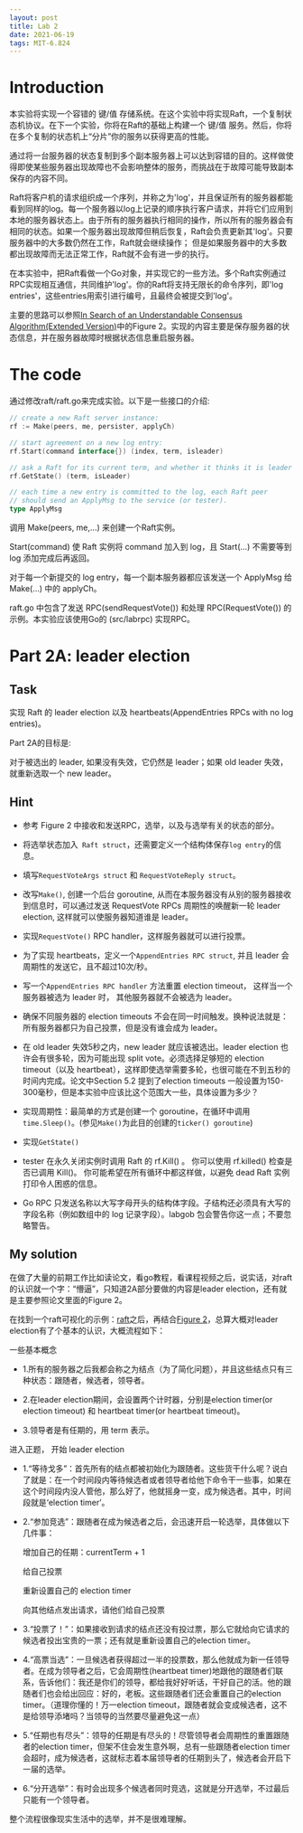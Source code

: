 ```yaml
---
layout: post
title: Lab 2 
date: 2021-06-19
tags: MIT-6.824 
---
```

# Introduction
本实验将实现一个容错的 键/值 存储系统。在这个实验中将实现Raft，一个复制状态机协议。在下一个实验，你将在Raft的基础上构建一个 键/值 服务。然后，你将在多个复制的状态机上“分片”你的服务以获得更高的性能。

通过将一台服务器的状态复制到多个副本服务器上可以达到容错的目的。这样做使得即使某些服务器出现故障也不会影响整体的服务，而挑战在于故障可能导致副本保存的内容不同。

Raft将客户机的请求组织成一个序列，并称之为'log'，并且保证所有的服务器都能看到同样的log。每一个服务器以log上记录的顺序执行客户请求，并将它们应用到本地的服务器状态上。由于所有的服务器执行相同的操作，所以所有的服务器会有相同的状态。如果一个服务器出现故障但稍后恢复，Raft会负责更新其'log'。只要服务器中的大多数仍然在工作，Raft就会继续操作； 但是如果服务器中的大多数都出现故障而无法正常工作，Raft就不会有进一步的执行。

在本实验中，把Raft看做一个Go对象，并实现它的一些方法。多个Raft实例通过RPC实现相互通信，共同维护'log'。你的Raft将支持无限长的命令序列，即'log entries'，这些entries用索引进行编号，且最终会被提交到'log'。

主要的思路可以参照[In Search of an Understandable Consensus Algorithm(Extended Version)](https://pdos.csail.mit.edu/6.824/papers/raft-extended.pdf)中的Figure 2。实现的内容主要是保存服务器的状态信息，并在服务器故障时根据状态信息重启服务器。

# The code
通过修改raft/raft.go来完成实验。以下是一些接口的介绍:
```go
// create a new Raft server instance:
rf := Make(peers, me, persister, applyCh)

// start agreement on a new log entry:
rf.Start(command interface{}) (index, term, isleader)

// ask a Raft for its current term, and whether it thinks it is leader
rf.GetState() (term, isLeader)

// each time a new entry is committed to the log, each Raft peer
// should send an ApplyMsg to the service (or tester).
type ApplyMsg
```
调用 Make(peers, me,...) 来创建一个Raft实例。

Start(command) 使 Raft 实例将 command 加入到 log，且 Start(...) 不需要等到 log 添加完成后再返回。

对于每一个新提交的 log entry，每一个副本服务器都应该发送一个 ApplyMsg 给 Make(...) 中的 applyCh。

raft.go 中包含了发送 RPC(sendRequestVote()) 和处理 RPC(RequestVote()) 的示例。本实验应该使用Go的 (src/labrpc) 实现RPC。

# Part 2A: leader election
## Task
实现 Raft 的 leader election 以及 heartbeats(AppendEntries RPCs with no log entries)。

Part 2A的目标是:

对于被选出的 leader, 如果没有失效，它仍然是 leader；如果 old leader 失效，就重新选取一个 new leader。

## Hint

- 参考 Figure 2 中接收和发送RPC，选举，以及与选举有关的状态的部分。

- 将选举状态加入``` Raft struct```，还需要定义一个结构体保存``` log entry ```的信息。

- 填写``` RequestVoteArgs struct ``` 和 ``` RequestVoteReply struct ```。

- 改写``` Make() ```, 创建一个后台 goroutine, 从而在本服务器没有从别的服务器接收到信息时，可以通过发送 RequestVote RPCs 周期性的唤醒新一轮 leader election, 这样就可以使服务器知道谁是 leader。

- 实现``` RequestVote() ``` RPC handler，这样服务器就可以进行投票。

- 为了实现 heartbeats，定义一个``` AppendEntries RPC struct ```, 并且 leader 会周期性的发送它，且不超过10次/秒。

- 写一个``` AppendEntries RPC handler ``` 方法重置 election timeout， 这样当一个服务器被选为 leader 时， 其他服务器就不会被选为 leader。 

- 确保不同服务器的 election timeouts 不会在同一时间触发。换种说法就是：所有服务器都只为自己投票，但是没有谁会成为 leader。

- 在 old leader 失效5秒之内，new leader 就应该被选出。leader election 也许会有很多轮，因为可能出现 split vote。必须选择足够短的 election timeout（以及 heartbeat），这样即使选举需要多轮，也很可能在不到五秒的时间内完成。论文中Section 5.2 提到了election timeouts 一般设置为150-300毫秒，但是本实验中应该比这个范围大一些，具体设置为多少？

- 实现周期性：最简单的方式是创建一个 goroutine，在循环中调用``` time.Sleep() ```。(参见``` Make() ```为此目的创建的``` ticker() goroutine ```)

- 实现``` GetState() ```

- tester 在永久关闭实例时调用 Raft 的 rf.Kill() 。 你可以使用 rf.killed() 检查是否已调用 Kill()。 你可能希望在所有循环中都这样做，以避免 dead Raft 实例打印令人困惑的信息。

- Go RPC 只发送名称以大写字母开头的结构体字段。子结构还必须具有大写的字段名称（例如数组中的 log 记录字段）。labgob 包会警告你这一点；不要忽略警告。

## My solution

在做了大量的前期工作比如读论文，看go教程，看课程视频之后，说实话，对raft的认识就一个字：“懵逼”，只知道2A部分要做的内容是leader election，还有就是主要参照论文里面的Figure 2。

在找到一个raft可视化的示例：[raft](http://thesecretlivesofdata.com/raft/)之后，再结合[Figure 2](https://pdos.csail.mit.edu/6.824/papers/raft-extended.pdf)，总算大概对leader election有了个基本的认识，大概流程如下：

一些基本概念

- 1.所有的服务器之后我都会称之为结点（为了简化问题），并且这些结点只有三种状态：跟随者，候选者，领导者。

- 2.在leader election期间，会设置两个计时器，分别是election timer(or election timeout) 和 heartbeat timer(or heartbeat timeout)。

- 3.领导者是有任期的，用 term 表示。

进入正题， 开始 leader election

- 1.“等待戈多”：首先所有的结点都被初始化为跟随者。这些货干什么呢？说白了就是：在一个时间段内等待候选者或者领导者给他下命令干一些事，如果在这个时间段内没人管他，那么好了，他就摇身一变，成为候选者。其中，时间段就是‘election timer’。

- 2.“参加竞选”：跟随者在成为候选者之后，会迅速开启一轮选举，具体做以下几件事：

  增加自己的任期：currentTerm + 1
  
  给自己投票
  
  重新设置自己的 election timer
  
  向其他结点发出请求，请他们给自己投票
 
- 3.“投票了！”：如果接收到请求的结点还没有投过票，那么它就给向它请求的候选者投出宝贵的一票；还有就是重新设置自己的election timer。

- 4.“高票当选”：一旦候选者获得超过一半的投票数，那么他就成为新一任领导者。在成为领导者之后，它会周期性(heartbeat timer)地跟他的跟随者们联系，告诉他们：我还是你们的领导，都给我好好听话，干好自己的活。他的跟随者们也会给出回应：好的，老板。这些跟随者们还会重置自己的election timer。（道理你懂的！万一election timeout，跟随者就会变成候选者，这不是给领导添堵吗？当领导的当然要尽量避免这一点）

- 5.“任期也有尽头”：领导的任期是有尽头的！尽管领导者会周期性的重置跟随者的election timer，但架不住会发生意外啊，总有一些跟随者election timer会超时，成为候选者，这就标志着本届领导者的任期到头了，候选者会开启下一届的选举。

- 6.“分开选举”：有时会出现多个候选者同时竞选，这就是分开选举，不过最后只能有一个领导者。
  
整个流程很像现实生活中的选举，并不是很难理解。
